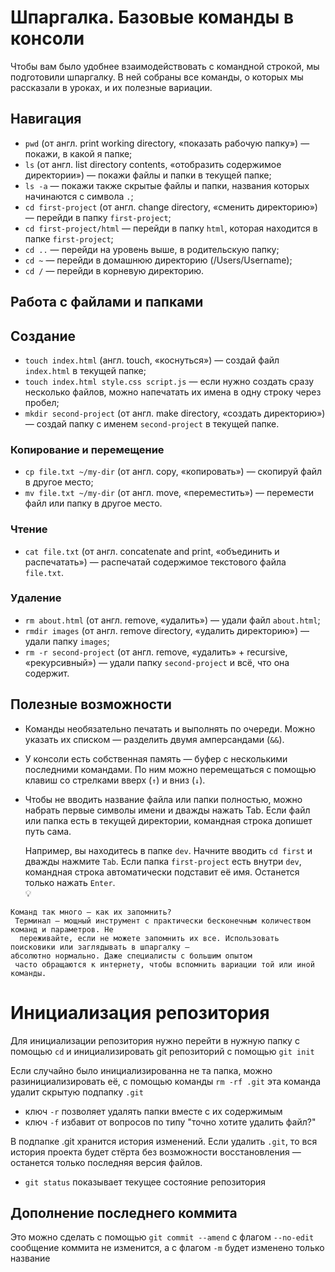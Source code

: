 # **Шпаргалка. Базовые команды в консоли**
Чтобы вам было удобнее взаимодействовать с командной строкой, мы подготовили шпаргалку. В ней собраны все команды, о которых мы рассказали в уроках, и их полезные вариации. 
## **Навигация**
+ `pwd` (от англ. print working directory, «показать рабочую папку») — покажи, в какой я папке;
+ `ls` (от англ. list directory contents, «отобразить содержимое директории») — покажи файлы и папки в текущей папке;
+ `ls -a` — покажи также скрытые файлы и папки, названия которых начинаются с символа `.`;
+ `cd first-project` (от англ. change directory, «сменить директорию») — перейди в папку `first-project`;
+ `cd first-project/html` — перейди в папку `html`, которая находится в папке `first-project`;
+ `cd ..` — перейди на уровень выше, в родительскую папку;
+ `cd ~` — перейди в домашнюю директорию (/Users/Username);
+ `cd /` — перейди в корневую директорию.
## **Работа с файлами и папками**
## Создание

+ `touch index.html` (англ. touch, «коснуться») — создай файл `index.html` в текущей папке;
+ `touch index.html style.css script.js` — если нужно создать сразу несколько файлов, можно напечатать их имена в одну строку через пробел;
+ `mkdir second-project` (от англ. make directory, «создать директорию») — создай папку с именем `second-project` в текущей папке.
### Копирование и перемещение
+ `cp file.txt ~/my-dir` (от англ. copy, «копировать») — скопируй файл в другое место;
+ `mv file.txt ~/my-dir` (от англ. move, «переместить») — перемести файл или папку в другое место.
### Чтение
+ `cat file.txt` (от англ. concatenate and print, «объединить и распечатать») — распечатай содержимое текстового файла `file.txt`.
### Удаление
+ `rm about.html` (от англ. remove, «удалить») — удали файл `about.html`;
+ `rmdir images` (от англ. remove directory, «удалить директорию») — удали папку `images`;
+ `rm -r second-project` (от англ. remove, «удалить» + recursive, «рекурсивный») — удали папку `second-project` и всё, что она содержит.
## Полезные возможности
+ Команды необязательно печатать и выполнять по очереди. Можно указать их списком — разделить двумя амперсандами (`&&`).
+ У консоли есть собственная память — буфер с несколькими последними командами. По ним можно перемещаться с помощью клавиш со стрелками вверх (`↑`) и вниз (`↓`).
+ Чтобы не вводить название файла или папки полностью, можно набрать первые символы имени и дважды нажать Tab. Если файл или папка есть в текущей директории, командная строка допишет путь сама.  
    
    Например, вы находитесь в папке `dev`. Начните вводить `cd first` и дважды нажмите `Tab`. Если папка `first-project` есть внутри `dev`, командная строка автоматически подставит её имя. Останется только нажать `Enter`.  
💡   
```
Команд так много — как их запомнить?
 Терминал — мощный инструмент с практически бесконечным количеством команд и параметров. Не  
  переживайте, если не можете запомнить их все. Использовать поисковики или заглядывать в шпаргалку —  
абсолютно нормально. Даже специалисты с большим опытом  
 часто обращаются к интернету, чтобы вспомнить вариации той или иной команды.
 ```

 # Инициализация репозитория
   Для инициализации репозитория нужно перейти в нужную папку с помощью `cd` и инициализировать git репозиторий с помощью `git init`

   Если случайно было инициализированна не та папка, можно разинициализировать её, с помощью команды `rm -rf .git` эта команда удалит скрытую подпапку `.git` 
   + ключ `-r` позволяет удалять папки вместе с их содержимым
   + ключ `-f` избавит от вопросов по типу "точно хотите удалить файл?"
  
  В подпапке .git хранится история изменений. Если удалить `.git`, то вся история проекта будет стёрта без возможности восстановления — останется только последняя версия файлов.

  + `git status` показывает текущее состояние репозитория

## Дополнение последнего коммита

Это можно сделать с помощью `git commit --amend` с флагом `--no-edit` сообщение коммита не изменится, а с флагом `-m` будет изменено только название

